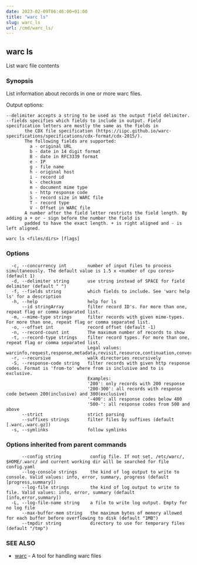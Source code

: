 ```yaml
---
date: 2023-02-09T06:46:00+01:00
title: "warc ls"
slug: warc_ls
url: /cmd/warc_ls/
---
```

## warc ls

List warc file contents

### Synopsis

List information about records in one or more warc files.

Output options:

    --delimiter accepts a string to be used as the output field delimiter.
    --fields specifies which fields to include in output. Field specification letters are mostly the same as the fields in
           the CDX file specification (https://iipc.github.io/warc-specifications/specifications/cdx-format/cdx-2015/).
           The following fields are supported:
             a - original URL
             b - date in 14 digit format
             B - date in RFC3339 format
             e - IP
             g - file name
             h - original host
             i - record id
             k - checksum
             m - document mime type
             s - http response code
             S - record size in WARC file
             T - record type
             V - Offset in WARC file
           A number after the field letter restricts the field length. By adding a + or - sign before the number the field is
           padded to have the exact length. + is right aligned and - is left aligned.

```
warc ls <files/dirs> [flags]
```

### Options

```
  -c, --concurrency int        number of input files to process simultaneously. The default value is 1.5 x <number of cpu cores> (default 1)
  -d, --delimiter string       use string instead of SPACE for field delimiter (default " ")
  -f, --fields string          which fields to include. See 'warc help ls' for a description
  -h, --help                   help for ls
      --id stringArray         filter record ID's. For more than one, repeat flag or comma separated list.
  -m, --mime-type strings      filter records with given mime-types. For more than one, repeat flag or comma separated list.
  -o, --offset int             record offset (default -1)
  -n, --record-count int       The maximum number of records to show
  -t, --record-type strings    filter record types. For more than one, repeat flag or comma separated list.
                               Legal values: warcinfo,request,response,metadata,revisit,resource,continuation,conversion
  -r, --recursive              walk directories recursively
  -S, --response-code string   filter records with given http response codes. Format is 'from-to' where from is inclusive and to is exclusive.
                               Examples:
                               '200': only records with 200 response
                               '200-300': all records with response code between 200(inclusive) and 300(exclusive)
                               '-400': all response codes below 400
                               '500-': all response codes from 500 and above
      --strict                 strict parsing
      --suffixes strings       filter files by suffixes (default [.warc,.warc.gz])
  -s, --symlinks               follow symlinks
```

### Options inherited from parent commands

```
      --config string           config file. If not set, /etc/warc/, $HOME/.warc/ and current working dir will be searched for file config.yaml
      --log-console strings     the kind of log output to write to console. Valid values: info, error, summary, progress (default [progress,summary])
      --log-file strings        the kind of log output to write to file. Valid values: info, error, summary (default [info,error,summary])
  -L, --log-file-name string    a file to write log output. Empty for no log file
      --max-buffer-mem string   the maximum bytes of memory allowed for each buffer before overflowing to disk (default "1MB")
      --tmpdir string           directory to use for temporary files (default "/tmp")
```

### SEE ALSO

* [warc](../warc/)	 - A tool for handling warc files

